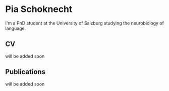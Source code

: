 # Pia Schoknecht 

I'm a PhD student at the University of Salzburg studying the neurobiology of language.

## CV
will be added soon

## Publications
will be added soon
